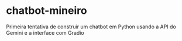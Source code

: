 # chatbot-mineiro
Primeira tentativa de construir um chatbot em Python usando a API do Gemini e a interface com Gradio
